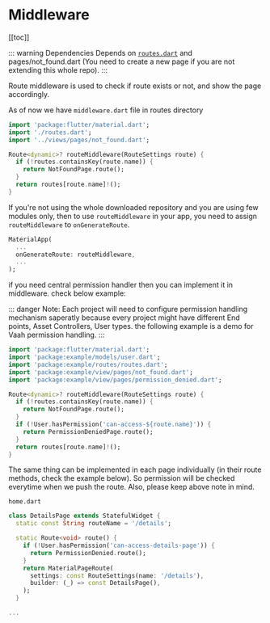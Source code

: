 # Middleware

[[toc]]

::: warning Dependencies
Depends on [`routes.dart`](2.routes.md) and pages/not_found.dart (You need to create a new page if you are not extending this whole repo).
:::

Route middleware is used to check if route exists or not, and show the page accordingly.

As of now we have `middleware.dart` file in routes directory
```dart
import 'package:flutter/material.dart';
import './routes.dart';
import '../views/pages/not_found.dart';

Route<dynamic>? routeMiddleware(RouteSettings route) {
  if (!routes.containsKey(route.name)) {
    return NotFoundPage.route();
  }
  return routes[route.name]!();
}
```

If you're not using the whole downloaded repository and you are using few modules only, then to use `routeMiddleware` in your app, you need to assign `routeMiddleware` to `onGenerateRoute`.

```dart
MaterialApp(
  ...
  onGenerateRoute: routeMiddleware,
  ...
);
```

if you need central permission handler then you can implement it in middleware. check below example:

::: danger Note:
Each project will need to configure permission handling mechanism saperatly because every project might have different End points, Asset Controllers, User types. the following example is a demo for Vaah permission handling.
:::

```dart
import 'package:flutter/material.dart';
import 'package:example/models/user.dart';
import 'package:example/routes/routes.dart';
import 'package:example/view/pages/not_found.dart';
import 'package:example/view/pages/permission_denied.dart';

Route<dynamic>? routeMiddleware(RouteSettings route) {
  if (!routes.containsKey(route.name)) {
    return NotFoundPage.route();
  }
  if (!User.hasPermission('can-access-${route.name}')) {
    return PermissionDeniedPage.route();
  }
  return routes[route.name]!();
}
```

The same thing can be implemented in each page individually (in their route methods, check the example below). So permission will be checked everytime when we push the route. Also, please keep above note in mind.

`home.dart`
```dart
class DetailsPage extends StatefulWidget {
  static const String routeName = '/details';

  static Route<void> route() {
    if (!User.hasPermission('can-access-details-page')) {
      return PermissionDenied.route();
    }
    return MaterialPageRoute(
      settings: const RouteSettings(name: '/details'),
      builder: (_) => const DetailsPage(),
    );
  }

...

```